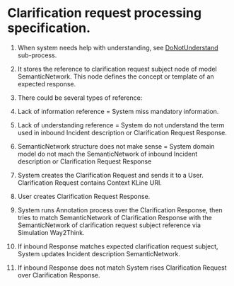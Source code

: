# Clarification request processing specification.

 1. When system needs help with understanding, see
[DoNotUnderstand](https://github.com/development-team/2/blob/master/doc/informal/design-specification.md#Activity_diagram) sub-process.

 1. It stores the reference to clarification request subject node of model SemanticNetwork. This node defines the concept or template of an expected response.

 1. There could be several types of reference:

   2. Lack of information reference = System miss mandatory information.
   2. Lack of understanding reference = System do not understand the term used in inbound Incident description or Clarification Request Response.
   2. SemanticNetwork structure does not make sense = System domain model do not mach the SemanticNetwork of inbound Incident description or Clarification Request Response

 1. System creates the Clarification Request and sends it to a User. Clarification Request contains Context KLine URI.

 1. User creates Clarification Request Response.

 1. System runs Annotation process over the Clarification Response, then tries to match SemanticNetwork of Clarification Response with the SemanticNetwork of clarification request subject reference via Simulation Way2Think.

 1. If inbound Response matches expected clarification request subject, System updates Incident description SemanticNetwork.

 1. If inbound Response does not match System rises Clarification Request over Clarification Response.